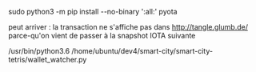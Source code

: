 
sudo python3 -m pip install --no-binary ':all:' pyota

peut arriver :
la transaction ne s'affiche pas dans http://tangle.glumb.de/ parce-qu'on vient de passer à la snapshot IOTA suivante

/usr/bin/python3.6 /home/ubuntu/dev4/smart-city/smart-city-tetris/wallet_watcher.py